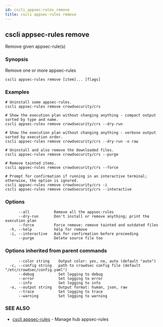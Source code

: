 ```yaml
---
id: cscli_appsec-rules_remove
title: cscli appsec-rules remove
---
```

## cscli appsec-rules remove

Remove given appsec-rule(s)

### Synopsis

Remove one or more appsec-rules

```
cscli appsec-rules remove [item]... [flags]
```

### Examples

```
# Uninstall some appsec-rules.
cscli appsec-rules remove crowdsecurity/crs

# Show the execution plan without changing anything - compact output sorted by type and name.
cscli appsec-rules remove crowdsecurity/crs --dry-run

# Show the execution plan without changing anything - verbose output sorted by execution order.
cscli appsec-rules remove crowdsecurity/crs --dry-run -o raw

# Uninstall and also remove the downloaded files.
cscli appsec-rules remove crowdsecurity/crs --purge

# Remove tainted items.
cscli appsec-rules remove crowdsecurity/crs --force

# Prompt for confirmation if running in an interactive terminal; otherwise, the option is ignored.
cscli appsec-rules remove crowdsecurity/crs -i
cscli appsec-rules remove crowdsecurity/crs --interactive
```

### Options

```
      --all           Remove all the appsec-rules
      --dry-run       Don't install or remove anything; print the execution plan
      --force         Force remove: remove tainted and outdated files
  -h, --help          help for remove
  -i, --interactive   Ask for confirmation before proceeding
      --purge         Delete source file too
```

### Options inherited from parent commands

```
      --color string    Output color: yes, no, auto (default "auto")
  -c, --config string   path to crowdsec config file (default "/etc/crowdsec/config.yaml")
      --debug           Set logging to debug
      --error           Set logging to error
      --info            Set logging to info
  -o, --output string   Output format: human, json, raw
      --trace           Set logging to trace
      --warning         Set logging to warning
```

### SEE ALSO

* [cscli appsec-rules](/cscli/cscli_appsec-rules.md)	 - Manage hub appsec-rules

